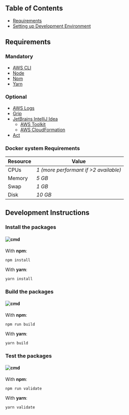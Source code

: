 ## Table of Contents
- [Requirements](#requirements)
- [Setting up Development Environment](#development-instructions)

## Requirements
### Mandatory
- [AWS CLI][aws-cli]
- [Node][node-cli]
- [Npm][npm-cli]
- [Yarn][yarn-cli]

### Optional
- [AWS Logs][aws-logs]
- [Grip][grip]
- [JetBrains IntelliJ Idea][intellij]
  - [AWS Toolkit][aws-toolkit]
  - [AWS CloudFormation][aws-cloudformation]
- [Act][act]
  
### Docker system Requirements
Resource | Value
-------- | -----
CPUs     | _1 (more performant if >2 available)_
Memory   | _5 GB_
Swap     | _1 GB_
Disk     | _10 GB_

## Development Instructions
### Install the packages
#### ![cmd]
With **npm**:
```shell
npm install
```

With **yarn**:
```shell
yarn install
```

### Build the packages
#### ![cmd]
With **npm**:
```shell
npm run build
```

With **yarn**:
```shell
yarn build
```

### Test the packages
#### ![cmd]
With **npm**:
```shell
npm run validate
```

With **yarn**:
```shell
yarn validate
```

<!-- references -->
[act]: https://github.com/nektos/act
[aws-cli]: https://docs.aws.amazon.com/cli/latest/userguide/cli-chap-install.html
[aws-cloudformation]: https://plugins.jetbrains.com/plugin/7371-aws-cloudformation
[aws-logs]: https://github.com/jorgebastida/awslogs
[aws-toolkit]: https://plugins.jetbrains.com/plugin/11349-aws-toolkit
[bash-support]: https://plugins.jetbrains.com/plugin/4230-bashsupport
[build-process]: https://img.shields.io/badge/build--process-48DAD0?logo=read-the-docs&style=for-the-badge
[cmd]: https://img.shields.io/badge/command--line-4D4D4D?logo=windows-terminal&style=for-the-badge
[cyberduck]: https://cyberduck.io
[docs-development]: https://img.shields.io/badge/development-02303A?logo=read-the-docs&style=for-the-badge
[docs-ci-cd]: https://img.shields.io/badge/CI--CD-48DAD0?logo=read-the-docs&style=for-the-badge
[docker]: https://docs.docker.com/docker-for-mac/install
[docs-architecture]: https://img.shields.io/badge/architecture-48DAD0?logo=read-the-docs&style=for-the-badge
[grip]: https://github.com/joeyespo/grip
[intellij]: https://www.jetbrains.com/idea
[node-cli]: https://nodejs.org/
[npm-cli]: https://www.npmjs.com
[purescript]: https://img.shields.io/badge/package.json-4D4D4D?logo=purescript&style=for-the-badge
[yarn-cli]: https://yarnpkg.com
[package.json]: /package.json

